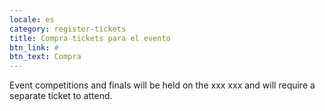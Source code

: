 ```yaml
---
locale: es
category: register-tickets
title: Compra tickets para el evento
btn_link: #
btn_text: Compra
---
```

<p class="text-white">
Event competitions and finals will be held on the xxx xxx and will require a separate ticket to attend.
</p>
